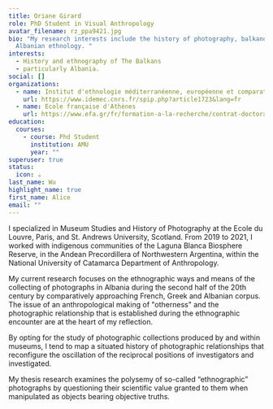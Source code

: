 ```yaml
---
title: Oriane Girard
role: PhD Student in Visual Anthropology
avatar_filename: rz_ppa9421.jpg
bio: "My research interests include the history of photography, balkanology and
  Albanian ethnology. "
interests:
  - History and ethnography of The Balkans
  - particularly Albania.
social: []
organizations:
  - name: Institut d'ethnologie méditerranéenne, européenne et comparative (Idemec)
    url: https://www.idemec.cnrs.fr/spip.php?article1723&lang=fr
  - name: Ecole française d'Athènes
    url: https://www.efa.gr/fr/formation-a-la-recherche/contrat-doctoral/liste-des-beneficiaires-d-un-contrat-doctoral?highlight=WyJvcmlhbmUiLCJnaXJhcmQiLCJwaG90b2dyYXBoaWVyIiwicGhvdG9ncmFwaGllIiwicGhvdG9ncmFwaCIsIm9yaWFuZSBnaXJhcmQiLCJvcmlhbmUgZ2lyYXJkIHBob3RvZ3JhcGhpZXIiLCJnaXJhcmQgcGhvdG9ncmFwaGllciJd
education:
  courses:
    - course: Phd Student
      institution: AMU
      year: ""
superuser: true
status:
  icon: ☕️
last_name: Wu
highlight_name: true
first_name: Alice
email: ""
---
```

I specialized in Museum Studies and History of Photography at the Ecole du Louvre, Paris, and St. Andrews University, Scotland. From 2019 to 2021, I worked with indigenous communities of the Laguna Blanca Biosphere Reserve, in the Andean Precordillera of Northwestern Argentina, within the National University of Catamarca Department of Anthropology.  

M﻿y current research focuses on the ethnographic ways and means of the collecting of photographs in Albania during the second half of the 20th century by comparatively approaching French, Greek and Albanian corpus. The issue of an anthropological making of "otherness" and the photographic relationship that is established during the ethnographic encounter are at the heart of my reflection. 

By opting for the study of photographic collections produced by and within museums, I tend to map a situated history of photographic relationships that reconfigure the oscillation of the reciprocal positions of investigators and investigated. 

M﻿y thesis research examines the polysemy of so-called “ethnographic” photographs by questioning their scientific value granted to them when manipulated as objects bearing objective truths.